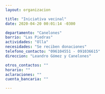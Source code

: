 ```yaml
---
layout: organizacion

title: "Iniciativa vecinal"
date: 2020-04-20 00:01:14 -0300

departamento: "Canelones"
barrio: "Las Piedras"
actividades: "Olla"
necesidades: "Se reciben donaciones"
telefono_contacto: "096104551 - 091036615"
direccion: "Leandro Gómez y Canelones"

otros_contactos: ""
horario: ""
aclaraciones: ""
cuenta_bancaria: ""

---
```

